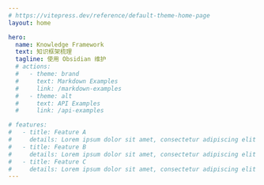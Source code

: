 ```yaml
---
# https://vitepress.dev/reference/default-theme-home-page
layout: home

hero:
  name: Knowledge Framework
  text: 知识框架梳理
  tagline: 使用 Obsidian 维护
  # actions:
  #   - theme: brand
  #     text: Markdown Examples
  #     link: /markdown-examples
  #   - theme: alt
  #     text: API Examples
  #     link: /api-examples

# features:
#   - title: Feature A
#     details: Lorem ipsum dolor sit amet, consectetur adipiscing elit
#   - title: Feature B
#     details: Lorem ipsum dolor sit amet, consectetur adipiscing elit
#   - title: Feature C
#     details: Lorem ipsum dolor sit amet, consectetur adipiscing elit
---
```



